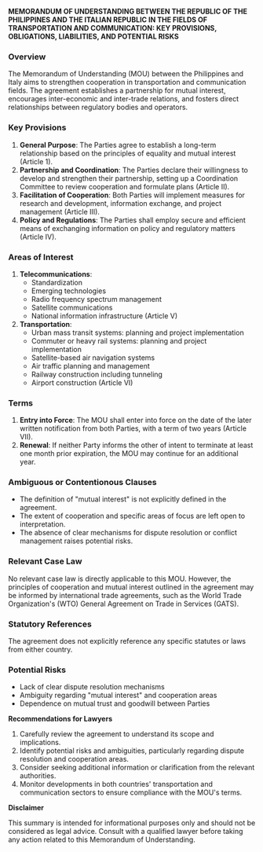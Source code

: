**MEMORANDUM OF UNDERSTANDING BETWEEN THE REPUBLIC OF THE PHILIPPINES AND THE ITALIAN REPUBLIC IN THE FIELDS OF TRANSPORTATION AND COMMUNICATION: KEY PROVISIONS, OBLIGATIONS, LIABILITIES, AND POTENTIAL RISKS**

### **Overview**

The Memorandum of Understanding (MOU) between the Philippines and Italy aims to strengthen cooperation in transportation and communication fields. The agreement establishes a partnership for mutual interest, encourages inter-economic and inter-trade relations, and fosters direct relationships between regulatory bodies and operators.

### **Key Provisions**

1. **General Purpose**: The Parties agree to establish a long-term relationship based on the principles of equality and mutual interest (Article 1).
2. **Partnership and Coordination**: The Parties declare their willingness to develop and strengthen their partnership, setting up a Coordination Committee to review cooperation and formulate plans (Article II).
3. **Facilitation of Cooperation**: Both Parties will implement measures for research and development, information exchange, and project management (Article III).
4. **Policy and Regulations**: The Parties shall employ secure and efficient means of exchanging information on policy and regulatory matters (Article IV).

### **Areas of Interest**

1. **Telecommunications**:
	* Standardization
	* Emerging technologies
	* Radio frequency spectrum management
	* Satellite communications
	* National information infrastructure (Article V)
2. **Transportation**:
	* Urban mass transit systems: planning and project implementation
	* Commuter or heavy rail systems: planning and project implementation
	* Satellite-based air navigation systems
	* Air traffic planning and management
	* Railway construction including tunneling
	* Airport construction (Article VI)

### **Terms**

1. **Entry into Force**: The MOU shall enter into force on the date of the later written notification from both Parties, with a term of two years (Article VII).
2. **Renewal**: If neither Party informs the other of intent to terminate at least one month prior expiration, the MOU may continue for an additional year.

### **Ambiguous or Contentionous Clauses**

* The definition of "mutual interest" is not explicitly defined in the agreement.
* The extent of cooperation and specific areas of focus are left open to interpretation.
* The absence of clear mechanisms for dispute resolution or conflict management raises potential risks.

### **Relevant Case Law**

No relevant case law is directly applicable to this MOU. However, the principles of cooperation and mutual interest outlined in the agreement may be informed by international trade agreements, such as the World Trade Organization's (WTO) General Agreement on Trade in Services (GATS).

### **Statutory References**

The agreement does not explicitly reference any specific statutes or laws from either country.

### **Potential Risks**

* Lack of clear dispute resolution mechanisms
* Ambiguity regarding "mutual interest" and cooperation areas
* Dependence on mutual trust and goodwill between Parties

**Recommendations for Lawyers**

1. Carefully review the agreement to understand its scope and implications.
2. Identify potential risks and ambiguities, particularly regarding dispute resolution and cooperation areas.
3. Consider seeking additional information or clarification from the relevant authorities.
4. Monitor developments in both countries' transportation and communication sectors to ensure compliance with the MOU's terms.

**Disclaimer**

This summary is intended for informational purposes only and should not be considered as legal advice. Consult with a qualified lawyer before taking any action related to this Memorandum of Understanding.